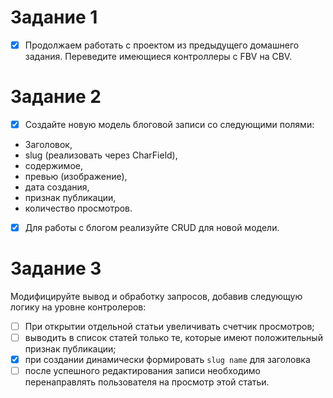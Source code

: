 # Задание 1
- [x] Продолжаем работать с проектом из предыдущего домашнего задания. Переведите имеющиеся контроллеры с FBV на CBV.
# Задание 2
- [x] Создайте новую модель блоговой записи со следующими полями:
- Заголовок,
- slug (реализовать через CharField),
- содержимое,
- превью (изображение),
- дата создания,
- признак публикации,
- количество просмотров.
- [x] Для работы с блогом реализуйте CRUD для новой модели.
# Задание 3
Модифицируйте вывод и обработку запросов, добавив следующую логику на уровне контролеров:
- [ ] При открытии отдельной статьи увеличивать счетчик просмотров;
- [ ] выводить в список статей только те, которые имеют положительный признак публикации;
- [x] при создании динамически формировать `slug name` для заголовка
- [ ] после успешного редактирования записи необходимо перенаправлять пользователя на просмотр этой статьи.